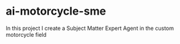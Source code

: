 # ai-motorcycle-sme
In this project I create a Subject Matter Expert Agent in the custom motorcycle field
